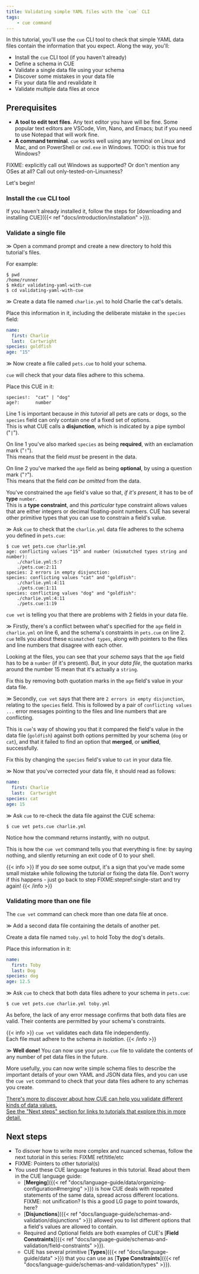 ```yaml
---
title: Validating simple YAML files with the `cue` CLI
tags:
    - cue command
---
```


In this tutorial, you'll use the `cue` CLI tool to check that simple YAML data
files contain the information that you expect. Along the way, you'll:

- Install the `cue` CLI tool (if you haven't already)
- Define a schema in CUE
- Validate a single data file using your schema
- Discover some mistakes in your data file
- Fix your data file and revalidate it
- Validate multiple data files at once

## Prerequisites

- **A tool to edit text files**. Any text editor you have will be fine. Some
  popular text editors are VSCode, Vim, Nano, and Emacs; but if you need to use
  Notepad that will work fine.
- **A command terminal**. `cue` works well using any terminal on Linux and Mac,
  and on PowerShell or `cmd.exe` in Windows.  TODO: is this true for Windows?

FIXME: explicitly call out Windows as supported? Or don't mention any OSes at all?
Call out only-tested-on-Linuxness?

Let's begin!

### Install the `cue` CLI tool

If you haven't already installed it, follow the steps for
[downloading and installing CUE]({{< ref "docs/introduction/installation" >}}).

### Validate a single file

&gg; <!-- FIXME: stepref="single-start" -->
Open a command prompt and create a new directory to hold this tutorial's files.

For example:

```text { title="TERMINAL" codeToCopy="cHdkCm1rZGlyIHZhbGlkYXRpbmcteWFtbC13aXRoLWN1ZQpjZCB2YWxpZGF0aW5nLXlhbWwtd2l0aC1jdWUK" }
$ pwd
/home/runner
$ mkdir validating-yaml-with-cue
$ cd validating-yaml-with-cue
```

&gg;
Create a data file named `charlie.yml` to hold Charlie the cat's details.

Place this information in it, including the deliberate mistake in the `species`
field:

```yml { title="charlie.yml" linenos="table" }
name:
  first: Charlie
  last:  Cartwright
species: goldfish
age: "15"
```

&gg;
Now create a file called `pets.cue` to hold your schema.

`cue` will check that your data files adhere to this schema.

Place this CUE in it:

```text {title="pets.cue",linenos=table}
species!:  "cat" | "dog"
age?:      number
```

Line 1 is important because *in this tutorial* all pets are cats or dogs, so
the `species` field can only contain one of a fixed set of options.\
This is what CUE calls a **disjunction**, which is indicated by a pipe symbol
("`|`").

On line 1 you've also marked `species` as being **required**, with an
exclamation mark ("`!`").\
This means that the field *must* be present in the data.

On line 2 you've marked the `age` field as being **optional**, by using a
question mark ("`?`").\
This means that the field *can be omitted* from the data.

You've constrained the `age` field's value so that, *if it's present*, it has
to be of **type** `number`.\
This is a **type constraint**, and this *particular* type constraint allows
values that are either integers or decimal floating-point numbers. CUE has
several other primitive types that you can use to constrain a field's value.

&gg;
Ask `cue` to check that the `charlie.yml` data file adheres to the schema you
defined in `pets.cue`:

```console
$ cue vet pets.cue charlie.yml
age: conflicting values "15" and number (mismatched types string and number):
    ./charlie.yml:5:7
    ./pets.cue:2:11
species: 2 errors in empty disjunction:
species: conflicting values "cat" and "goldfish":
    ./charlie.yml:4:11
    ./pets.cue:1:11
species: conflicting values "dog" and "goldfish":
    ./charlie.yml:4:11
    ./pets.cue:1:19
```

`cue vet` is telling you that there are problems with 2 fields in your data
file.

&gg;
Firstly, there's a conflict between what's specified for the `age` field in
`charlie.yml` on line 6, and the schema's constraints in `pets.cue` on line 2.
`cue` tells you about these `mismatched types`, along with pointers to the
files and line numbers that disagree with each other.

Looking at the files, you can see that your *schema* says that the `age` field
has to be a `number` (if it's present). But, in your *data file*, the quotation
marks around the number 15 mean that it's actually a `string`.

Fix this by removing both quotation marks in the `age` field's value in your
data file.

&gg;
Secondly, `cue vet` says that there are `2 errors in empty disjunction`,
relating to the `species` field. This is followed by a pair of `conflicting
values ...` error messages pointing to the files and line numbers that are
conflicting.

This is `cue`'s way of showing you that it compared the field's value in the
data file (`goldfish`) against both options permitted by your schema (`dog` or
`cat`), and that it failed to find an option that **merged**, or **unified**,
successfully.

Fix this by changing the `species` field's value to `cat` in your data file.

&gg;
Now that you've corrected your data file, it should read as follows:

```yaml {title="charlie.yml",linenos=table}
name:
  first: Charlie
  last:  Cartwright
species: cat
age: 15
```

&gg;
Ask `cue` to re-check the data file against the CUE schema:

```console
$ cue vet pets.cue charlie.yml
```

Notice how the command returns instantly, with no output.

This is how the `cue vet` command tells you that everything is fine: by saying
nothing, and silently returning an exit code of 0 to your shell.

{{< info >}}
If you *do* see some output, it's a sign that you've made some small mistake
while following the tutorial or fixing the data file.
Don't worry if this happens - just go back to step FIXME:stepref:single-start
and try again!
{{< /info >}}

### Validating more than one file

The `cue vet` command can check more than one data file at once.

&gg;
Add a second data file containing the details of another pet.

Create a data file named `toby.yml` to hold Toby the dog's details.

Place this information in it:

```yaml {title="toby.yml",linenos=table}
name:
  first: Toby
  last: Dog
species: dog
age: 12.5
```

&gg;
Ask `cue` to check that both data files adhere to your schema in `pets.cue`:

```console
$ cue vet pets.cue charlie.yml toby.yml
```

As before, the lack of any error message confirms that both data files are
valid. Their contents are permitted by your schema's constraints.

{{< info >}}
`cue vet` validates each data file independently.\
Each file must adhere to the schema *in isolation*.
{{< /info >}}

&gg;
**Well done!** You can now use your `pets.cue` file to validate the contents of
any number of pet data files in the future.

More usefully, you can now write simple schema files to describe the important
details of your own YAML and JSON data files, and you can use the `cue vet`
command to check that your data files adhere to any schemas you create.

<u>There's more to discover about how CUE can help you validate different kinds
of data values.\
See the "Next steps" section for links to tutorials that explore this
in more detail.</u>

## Next steps

- To disover how to write more complex and nuanced schemas, follow the next
  tutorial in this series: FIXME ref/title/etc
- FIXME: Pointers to other tutorial(s)
- You used these CUE language features in this tutorial. Read about them in the CUE language guide:
  - [**Merging**]({{< ref
    "docs/language-guide/data/organizing-configuration#merging" >}}) is how CUE
    deals with repeated statements of the same data, spread across different locations.
    FIXME: not unification? Is this a good LG page to point towards, here?
  - [**Disjunctions**]({{< ref "docs/language-guide/schemas-and-validation/disjunctions" >}})
    allowed you to list different options that a field's values are allowed to contain.
  - Required and Optional fields are both examples of CUE's
    [**Field Constraints**]({{< ref "docs/language-guide/schemas-and-validation/field-constraints" >}}).
  - CUE has several primitive
    [**Types**]({{< ref "docs/language-guide/data" >}}) that you can use as
    [**Type Constraints**]({{< ref "docs/language-guide/schemas-and-validation/types" >}}).

